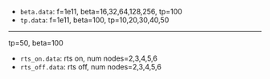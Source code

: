 - `beta.data`: f=1e11, beta=16,32,64,128,256, tp=100
- `tp.data`: f=1e11, beta=100, tp=10,20,30,40,50

---
tp=50, beta=100
- `rts_on.data`: rts on, num nodes=2,3,4,5,6
- `rts_off.data`: rts off, num nodes=2,3,4,5,6